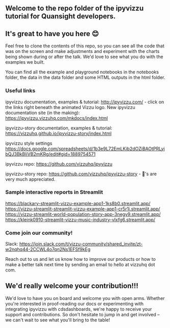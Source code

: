 ## Welcome to the repo folder of the ipyvizzu tutorial for Quansight developers. 
## It's great to have you here :blush:

Feel free to clone the contents of this repo, so you can see all the code that was on the screen and make adjustments and experiment with the charts being shown during or after the talk. We'd love to see what you do with the examples we built.

You can find all the example and playground notebooks in the notebooks folder, the data in the data folder and some HTML outputs in the html folder.

### Useful links
ipyvizzu documentation, examples & tutorial: http://ipyvizzu.com/ - click on the links right beneath the animated Vizzu logo.
New ipyvizzu documentation site (in the making): https://ipyvizzu.vizzuhq.com/mkdocs/index.html

ipyvizzu-story documentation, examples & tutorial: https://vizzuhq.github.io/ipyvizzu-story/index.html

ipyvizzu style settings https://docs.google.com/spreadsheets/d/1b3e9L72EmLKib2dOZiBAOtPRLyibQJ3BkBIiVB2mKRg/edit#gid=1889754571

ipyvizzu repo: https://github.com/vizzuhq/ipyvizzu

ipyvizzu-story repo: https://github.com/vizzuhq/ipyvizzu-story - :star2:'s are very much appreciated.

### Sample interactive reports in Streamlit
https://blackary-streamlit-vizzu-example-app1-1ks8b0.streamlit.app/
https://vizzu-streamlit-streamlit-vizzu-example-app1-cr5r1i.streamlit.app/
https://vizzu-streamlit-world-population-story-app-3negv9.streamlit.app/
https://kleink0910-streamlit-vizzu-music-industry-vlxfg6.streamlit.app/

### Come join our community!
Slack: https://join.slack.com/t/vizzu-community/shared_invite/zt-w2nqhq44-2CCWL4o7qn2Ns1EFSf9kEg

Reach out to us and let us know how to improve our products or how to make a better talk next time by sending an email to hello at vizzuhq dot com.

## We'd really welcome your contribution!!!
We'd love to have you on board and welcome you with open arms. Whether you're interested in proof-reading our docs or experimenting with integrating ipyvizzu with cdsdashboards, we're happy to receive your support and contributions. So don't hesitate to jump in and get involved – we can't wait to see what you'll bring to the table!
